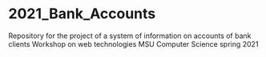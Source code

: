 # 2021_Bank_Accounts
Repository for the project of a system of information on accounts of bank clients
Workshop on web technologies
MSU Computer Science spring 2021
